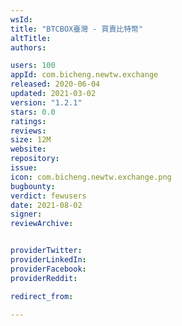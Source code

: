 ```yaml
---
wsId: 
title: "BTCBOX臺灣 - 買賣比特幣"
altTitle: 
authors:

users: 100
appId: com.bicheng.newtw.exchange
released: 2020-06-04
updated: 2021-03-02
version: "1.2.1"
stars: 0.0
ratings: 
reviews: 
size: 12M
website: 
repository: 
issue: 
icon: com.bicheng.newtw.exchange.png
bugbounty: 
verdict: fewusers
date: 2021-08-02
signer: 
reviewArchive:


providerTwitter: 
providerLinkedIn: 
providerFacebook: 
providerReddit: 

redirect_from:

---
```



